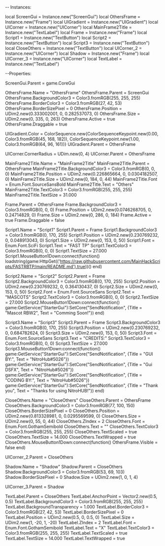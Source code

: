 
-- Instances:

local ScreenGui = Instance.new("ScreenGui")
local OthersFrame = Instance.new("Frame")
local UIGradient = Instance.new("UIGradient")
local UICorner = Instance.new("UICorner")
local MainFrame2Title = Instance.new("TextLabel")
local Frame = Instance.new("Frame")
local Script1 = Instance.new("TextButton")
local Script2 = Instance.new("TextButton")
local Script3 = Instance.new("TextButton")
local CloseOthers = Instance.new("TextButton")
local UICorner_2 = Instance.new("UICorner")
local Shadow = Instance.new("Frame")
local UICorner_3 = Instance.new("UICorner")
local TextLabel = Instance.new("TextLabel")

--Properties:

ScreenGui.Parent = game.CoreGui

OthersFrame.Name = "OthersFrame"
OthersFrame.Parent = ScreenGui
OthersFrame.BackgroundColor3 = Color3.fromRGB(255, 255, 255)
OthersFrame.BorderColor3 = Color3.fromRGB(27, 42, 53)
OthersFrame.BorderSizePixel = 0
OthersFrame.Position = UDim2.new(0.333002001, 0, 0.282537073, 0)
OthersFrame.Size = UDim2.new(0, 335, 0, 263)
OthersFrame.Active = true
OthersFrame.Draggable = true

UIGradient.Color = ColorSequence.new{ColorSequenceKeypoint.new(0.00, Color3.fromRGB(45, 168, 182)), ColorSequenceKeypoint.new(1.00, Color3.fromRGB(64, 96, 161))}
UIGradient.Parent = OthersFrame

UICorner.CornerRadius = UDim.new(0, 4)
UICorner.Parent = OthersFrame

MainFrame2Title.Name = "MainFrame2Title"
MainFrame2Title.Parent = OthersFrame
MainFrame2Title.BackgroundColor3 = Color3.fromRGB(0, 0, 0)
MainFrame2Title.Position = UDim2.new(0.226865664, 0, 0.0304182507, 0)
MainFrame2Title.Size = UDim2.new(0, 184, 0, 44)
MainFrame2Title.Font = Enum.Font.SourceSansBold
MainFrame2Title.Text = "Others"
MainFrame2Title.TextColor3 = Color3.fromRGB(255, 255, 255)
MainFrame2Title.TextSize = 31.000

Frame.Parent = OthersFrame
Frame.BackgroundColor3 = Color3.fromRGB(0, 0, 0)
Frame.Position = UDim2.new(0.0746268705, 0, 0.24714829, 0)
Frame.Size = UDim2.new(0, 286, 0, 184)
Frame.Active = true
Frame.Draggable = false

Script1.Name = "Script1"
Script1.Parent = Frame
Script1.BackgroundColor3 = Color3.fromRGB(0, 170, 255)
Script1.Position = UDim2.new(0.230769232, 0, 0.048913043, 0)
Script1.Size = UDim2.new(0, 153, 0, 50)
Script1.Font = Enum.Font.SciFi
Script1.Text = "FAST TP"
Script1.TextColor3 = Color3.fromRGB(0, 0, 0)
Script1.TextSize = 27.000
Script1.MouseButton1Down:connect(function()
	loadstring(game:HttpGet(('https://raw.githubusercontent.com/MainHackScripts/FASTRBTP/main/README.md'),true))()
end)

Script2.Name = "Script2"
Script2.Parent = Frame
Script2.BackgroundColor3 = Color3.fromRGB(0, 170, 255)
Script2.Position = UDim2.new(0.230769232, 0, 0.364130437, 0)
Script2.Size = UDim2.new(0, 153, 0, 50)
Script2.Font = Enum.Font.SourceSans
Script2.Text = "MASCOTS"
Script2.TextColor3 = Color3.fromRGB(0, 0, 0)
Script2.TextSize = 27.000
Script2.MouseButton1Down:connect(function()
	game:GetService("StarterGui"):SetCore("SendNotification", {Title = "Mascot RBW2", Text = "Comming Soon!"})
end)

Script3.Name = "Script3"
Script3.Parent = Frame
Script3.BackgroundColor3 = Color3.fromRGB(0, 170, 255)
Script3.Position = UDim2.new(0.230769232, 0, 0.684782624, 0)
Script3.Size = UDim2.new(0, 153, 0, 50)
Script3.Font = Enum.Font.SourceSans
Script3.Text = "CREDITS:"
Script3.TextColor3 = Color3.fromRGB(0, 0, 0)
Script3.TextSize = 27.000
Script3.MouseButton1Down:connect(function()
	game:GetService("StarterGui"):SetCore("SendNotification", {Title = "GUI BY:", Text = "NitroHub#5026"})
	game:GetService("StarterGui"):SetCore("SendNotification", {Title = "Gui DSFX", Text = "NitroHub#5026"})
	game:GetService("StarterGui"):SetCore("SendNotification", {Title = "CODING BY:", Text = "NitroHub#5026"})
	game:GetService("StarterGui"):SetCore("SendNotification", {Title = "Thank you", Text = "Thanks for using NitroHUB!"})
end)

CloseOthers.Name = "CloseOthers"
CloseOthers.Parent = OthersFrame
CloseOthers.BackgroundColor3 = Color3.fromRGB(77, 100, 150)
CloseOthers.BorderSizePixel = 0
CloseOthers.Position = UDim2.new(0.813328981, 0, 0.0295569599, 0)
CloseOthers.Size = UDim2.new(0, 55, 0, 44)
CloseOthers.ZIndex = 2
CloseOthers.Font = Enum.Font.GothamSemibold
CloseOthers.Text = ""
CloseOthers.TextColor3 = Color3.fromRGB(255, 255, 255)
CloseOthers.TextScaled = true
CloseOthers.TextSize = 14.000
CloseOthers.TextWrapped = true
CloseOthers.MouseButton1Down:connect(function()
	OthersFrame.Visible = false
end)

UICorner_2.Parent = CloseOthers

Shadow.Name = "Shadow"
Shadow.Parent = CloseOthers
Shadow.BackgroundColor3 = Color3.fromRGB(53, 69, 103)
Shadow.BorderSizePixel = 0
Shadow.Size = UDim2.new(1, 0, 1, 4)

UICorner_3.Parent = Shadow

TextLabel.Parent = CloseOthers
TextLabel.AnchorPoint = Vector2.new(0.5, 0.5)
TextLabel.BackgroundColor3 = Color3.fromRGB(255, 255, 255)
TextLabel.BackgroundTransparency = 1.000
TextLabel.BorderColor3 = Color3.fromRGB(27, 42, 53)
TextLabel.BorderSizePixel = 0
TextLabel.Position = UDim2.new(0.5, 0, 0.5, 0)
TextLabel.Size = UDim2.new(1, -20, 1, -20)
TextLabel.ZIndex = 2
TextLabel.Font = Enum.Font.GothamSemibold
TextLabel.Text = "X"
TextLabel.TextColor3 = Color3.fromRGB(255, 255, 255)
TextLabel.TextScaled = true
TextLabel.TextSize = 14.000
TextLabel.TextWrapped = true
